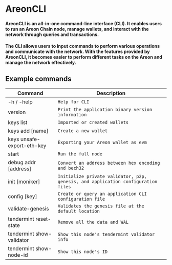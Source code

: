 # AreonCLI

#### AreonCLI is an all-in-one command-line interface (CLI). It enables users to run an Areon Chain node, manage wallets, and interact with the network through queries and transactions.

#### The CLI allows users to input commands to perform various operations and communicate with the network. With the features provided by AreonCLI, it becomes easier to perform different tasks on the Areon and manage the network effectively.

## Example commands

| Command                    | Description                                                                       |
| -------------------------- | --------------------------------------------------------------------------------- |
| -h / -help                 | `Help for CLI`                                                                    |
| version                    | `Print the application binary version information`                                |
| keys list                  | `Imported or created wallets`                                                     |
| keys add [name]            | `Create a new wallet`                                                             |
| keys unsafe-export-eth-key | `Exporting your Areon wallet as evm`                                              |
| start                      | `Run the full node`                                                               |
| debug addr [address]       | `Convert an address between hex encoding and bech32`                              |
| init [moniker]             | `Initialize private validator, p2p, genesis, and application configuration files`   |
| config [key]               | `Create or query an application CLI configuration file`                              |
| validate-genesis           | `Validates the genesis file at the default location`                               |
| tendermint reset-state     | `Remove all the data and WAL`                                                     |
| tendermint show-validator  | `Show this node's tendermint validator info`                                      |
| tendermint show-node-id    | `Show this node's ID`                                                             |